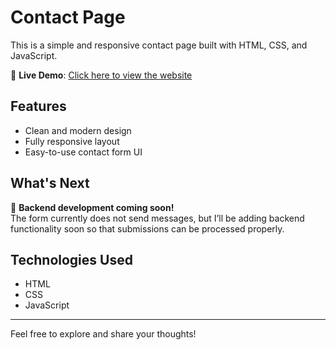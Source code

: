 # Contact Page

This is a simple and responsive contact page built with HTML, CSS, and JavaScript.

🔗 **Live Demo**: [Click here to view the website](https://contact-page-flame-three.vercel.app/)

## Features

- Clean and modern design  
- Fully responsive layout  
- Easy-to-use contact form UI

## What's Next

🔧 **Backend development coming soon!**  
The form currently does not send messages, but I’ll be adding backend functionality soon so that submissions can be processed properly.

## Technologies Used

- HTML  
- CSS  
- JavaScript

---

Feel free to explore and share your thoughts!
